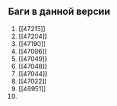 ## Баги в данной версии
1. [[47215]]
2. [[47204]]
3. [[47190]]
4. [[47086]]
5. [[47049]]
6. [[47048]]
7. [[47044]]
8. [[47022]]
9. [[46951]]
10. 

